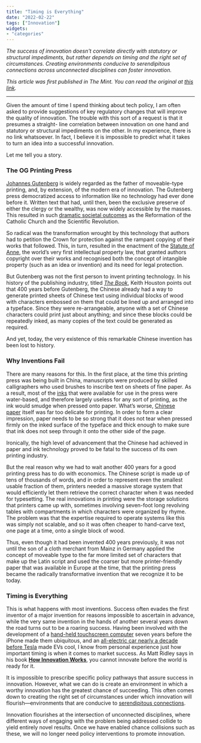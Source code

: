 ```yaml
---
title: "Timing is Everything"
date: "2022-02-22"
tags: ["Innovation"]
widgets: 
- "categories"
---
```


*The success of innovation doesn't correlate directly with statutory or structural impediments, but rather depends on timing and the right set of circumstances. Creating environments conducive to serendipitous connections across unconnected disciplines can foster innovation.*

<!--more-->

*This article was first published in The Mint. You can read the original at [this link](https://www.livemint.com/opinion/columns/theres-no-magic-formula-for-policy-to-foster-innovation-11645548786388.html).*

---

Given the amount of time I spend thinking about tech policy, I am often asked to provide suggestions of key regulatory changes that will improve the quality of innovation. The trouble with this sort of a request is that it presumes a straight- line correlation between innovation on one hand and statutory or structural impediments on the other. In my experience, there is no link whatsoever. In fact, I believe it is impossible to predict what it takes to turn an idea into a successful innovation.

Let me tell you a story.

### The OG Printing Press

[Johannes Gutenberg](https://en.wikipedia.org/wiki/Johannes_Gutenberg) is widely regarded as the father of moveable-type printing, and, by extension, of the modern era of innovation. The Gutenberg press democratized access to information like no technology had ever done before it. Written text that had, until then, been the exclusive preserve of either the clergy or the wealthy, was now widely accessible by the masses. This resulted in such [dramatic societal outcomes](https://clas.ucdenver.edu/nhdc/sites/default/files/attached-files/entry_172.pdf) as the Reformation of the Catholic Church and the Scientific Revolution.

So radical was the transformation wrought by this technology that authors had to petition the Crown for protection against the rampant copying of their works that followed. This, in turn, resulted in the enactment of the [Statute of Anne](https://en.wikipedia.org/wiki/Statute_of_Anne), the world’s very first intellectual property law, that granted authors copyright over their works and recognised both the concept of intangible property (such as an idea or invention) and its need for legal protection.

But Gutenberg was not the first person to invent printing technology. In his history of the publishing industry, titled *[The Book](https://www.amazon.in/Book-Cover-Cover-Exploration-Powerful/dp/0393244792)*, Keith Houston points out that 400 years before Gutenberg, the Chinese already had a way to generate printed sheets of Chinese text using individual blocks of wood with characters embossed on them that could be lined up and arranged into a typeface. Since they were re-arrangeable, anyone with a set of Chinese characters could print just about anything; and since these blocks could be repeatedly inked, as many copies of the text could be generated as required.

And yet, today, the very existence of this remarkable Chinese invention has been lost to history.

### Why Inventions Fail

There are many reasons for this. In the first place, at the time this printing press was being built in China, manuscripts were produced by skilled calligraphers who used brushes to inscribe text on sheets of fine paper. As a result, most of the [inks](https://www.domestika.org/en/blog/4091-the-history-of-india-ink-from-drunk-poets-to-sumi-e) that were available for use in the press were water-based, and therefore largely useless for any sort of printing, as the ink would smudge when pressed onto paper. What’s worse, [Chinese paper](https://www.thoughtco.com/invention-of-paper-195265) itself was far too delicate for printing. In order to form a clear impression, paper needs to be so strong that it does not tear when pressed firmly on the inked surface of the typeface and thick enough to make sure that ink does not seep through it onto the other side of the page.

Ironically, the high level of advancement that the Chinese had achieved in paper and ink technology proved to be fatal to the success of its own printing industry.

But the real reason why we had to wait another 400 years for a good printing press has to do with economics. The Chinese script is made up of tens of thousands of words, and in order to represent even the smallest usable fraction of them, printers needed a massive storage system that would efficiently let them retrieve the correct character when it was needed for typesetting. The real innovations in printing were the storage solutions that printers came up with, sometimes involving seven-foot long revolving tables with compartments in which characters were organized by rhyme. The problem was that the expertise required to operate systems like this was simply not scalable, and so it was often cheaper to hand-carve text, one page at a time, onto a single block of wood.

Thus, even though it had been invented 400 years previously, it was not until the son of a cloth merchant from Mainz in Germany applied the concept of moveable type to the far more limited set of characters that make up the Latin script and used the coarser but more printer-friendly paper that was available in Europe at the time, that the printing press became the radically transformative invention that we recognize it to be today.

### Timing is Everything

This is what happens with most inventions. Success often evades the first inventor of a major invention for reasons impossible to ascertain in advance, while the very same invention in the hands of another several years down the road turns out to be a roaring success. Having been involved with the development of a [hand-held touchscreen computer](http://content.time.com/time/magazine/article/0,9171,1003120,00.html) seven years before the iPhone made them ubiquitous, and an [all-electric car nearly a decade before Tesla](https://yourstory.com/2016/04/chetan-maini-reva-electric-car/amp/) made EVs cool, I know from personal experience just how important timing is when it comes to market success. As Matt Ridley says in his book __[How Innovation Works](https://www.amazon.in/How-Innovation-Works-Matt-Ridley/dp/0008435413/ref=sr_1_1?crid=3LDL29BFTJ3Z3&keywords=how+innovation+works+matt+ridley&qid=1645613836&sprefix=how+innovation%2Caps%2C384&sr=8-1)__, you cannot innovate before the world is ready for it.

It is impossible to prescribe specific policy pathways that assure success in innovation. However, what we can do is create an environment in which a worthy innovation has the greatest chance of succeeding. This often comes down to creating the right set of circumstances under which innovation will flourish—environments that are conducive to [serendipitous connections](https://www.econlib.org/serendipity-and-innovation/).

Innovation flourishes at the intersection of unconnected disciplines, where different ways of engaging with the problem being addressed collide to yield entirely novel results. Once we have enabled chance collisions such as these, we will no longer need policy interventions to promote innovation.

